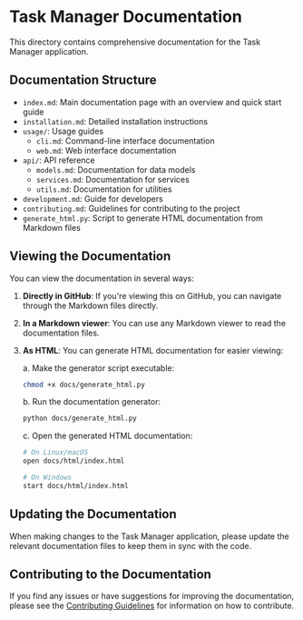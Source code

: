 # Task Manager Documentation

This directory contains comprehensive documentation for the Task Manager application.

## Documentation Structure

- `index.md`: Main documentation page with an overview and quick start guide
- `installation.md`: Detailed installation instructions
- `usage/`: Usage guides
  - `cli.md`: Command-line interface documentation
  - `web.md`: Web interface documentation
- `api/`: API reference
  - `models.md`: Documentation for data models
  - `services.md`: Documentation for services
  - `utils.md`: Documentation for utilities
- `development.md`: Guide for developers
- `contributing.md`: Guidelines for contributing to the project
- `generate_html.py`: Script to generate HTML documentation from Markdown files

## Viewing the Documentation

You can view the documentation in several ways:

1. **Directly in GitHub**: If you're viewing this on GitHub, you can navigate through the Markdown files directly.

2. **In a Markdown viewer**: You can use any Markdown viewer to read the documentation files.

3. **As HTML**: You can generate HTML documentation for easier viewing:

   a. Make the generator script executable:
      ```bash
      chmod +x docs/generate_html.py
      ```

   b. Run the documentation generator:
      ```bash
      python docs/generate_html.py
      ```

   c. Open the generated HTML documentation:
      ```bash
      # On Linux/macOS
      open docs/html/index.html
      
      # On Windows
      start docs/html/index.html
      ```

## Updating the Documentation

When making changes to the Task Manager application, please update the relevant documentation files to keep them in sync with the code.

## Contributing to the Documentation

If you find any issues or have suggestions for improving the documentation, please see the [Contributing Guidelines](contributing.md) for information on how to contribute.